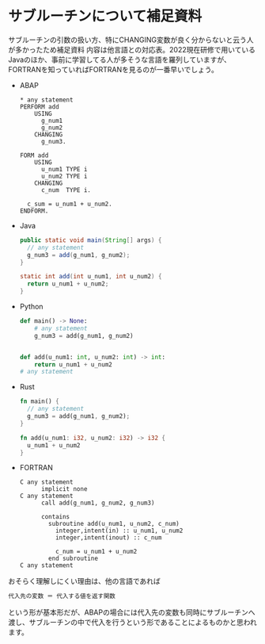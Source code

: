 # サブルーチンについて補足資料

サブルーチンの引数の扱い方、特にCHANGING変数が良く分からないと云う人が多かったため補足資料
内容は他言語との対応表。2022現在研修で用いているJavaのほか、事前に学習してる人が多そうな言語を羅列していますが、FORTRANを知っていればFORTRANを見るのが一番早いでしょう。

- ABAP

  ``` ABAP
  * any statement
  PERFORM add
      USING
        g_num1
        g_num2
      CHANGING
        g_num3.

  FORM add
      USING
        u_num1 TYPE i
        u_num2 TYPE i
      CHANGING
        c_num  TYPE i.

    c_sum = u_num1 + u_num2.
  ENDFORM.
  ```

- Java

  ``` Java
  public static void main(String[] args) {
    // any statement
    g_num3 = add(g_num1, g_num2);
  }

  static int add(int u_num1, int u_num2) {
    return u_num1 + u_num2;
  }
  ```

- Python

  ``` Python
  def main() -> None:
      # any statement
      g_num3 = add(g_num1, g_num2)


  def add(u_num1: int, u_num2: int) -> int:
      return u_num1 + u_num2
  # any statement
  ```

- Rust

  ``` Rust
  fn main() {
    // any statement
    g_num3 = add(g_num1, g_num2);
  }

  fn add(u_num1: i32, u_num2: i32) -> i32 {
    u_num1 + u_num2
  }
  ```

- FORTRAN

  ``` FORTRAN
  C any statement
        implicit none
  C any statement
        call add(g_num1, g_num2, g_num3)

        contains
          subroutine add(u_num1, u_num2, c_num)
            integer,intent(in) :: u_num1, u_num2
            integer,intent(inout) :: c_num

            c_num = u_num1 + u_num2
          end subroutine
  C any statement
  ```

おそらく理解しにくい理由は、他の言語であれば

``` txt
代入先の変数 ＝ 代入する値を返す関数
```

という形が基本形だが、ABAPの場合には代入先の変数も同時にサブルーチンへ渡し、サブルーチンの中で代入を行うという形であることによるものかと思われます。
